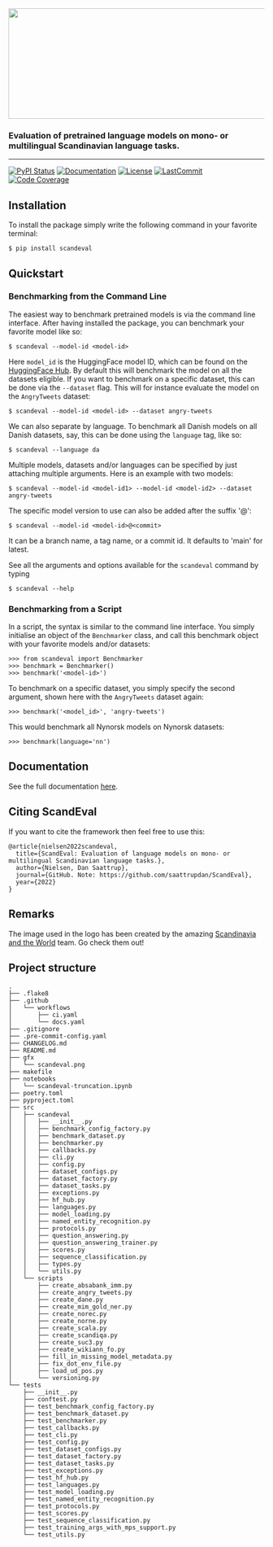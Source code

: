 <div align='center'>
<img src="https://raw.githubusercontent.com/saattrupdan/ScandEval/main/gfx/scandeval.png" width="517" height="217">
</div>

### Evaluation of pretrained language models on mono- or multilingual Scandinavian language tasks.

______________________________________________________________________
[![PyPI Status](https://badge.fury.io/py/scandeval.svg)](https://pypi.org/project/scandeval/)
[![Documentation](https://img.shields.io/badge/docs-passing-green)](https://saattrupdan.github.io/ScandEval/scandeval.html)
[![License](https://img.shields.io/github/license/saattrupdan/ScandEval)](https://github.com/saattrupdan/ScandEval/blob/main/LICENSE)
[![LastCommit](https://img.shields.io/github/last-commit/saattrupdan/ScandEval)](https://github.com/saattrupdan/ScandEval/commits/main)
[![Code Coverage](https://img.shields.io/badge/Coverage-67%25-yellow.svg)](https://github.com/saattrupdan/ScandEval/tree/dev/tests)


## Installation
To install the package simply write the following command in your favorite terminal:
```
$ pip install scandeval
```

## Quickstart
### Benchmarking from the Command Line
The easiest way to benchmark pretrained models is via the command line interface. After
having installed the package, you can benchmark your favorite model like so:
```
$ scandeval --model-id <model-id>
```

Here `model_id` is the HuggingFace model ID, which can be found on the [HuggingFace
Hub](https://huggingface.co/models). By default this will benchmark the model on all
the datasets eligible. If you want to benchmark on a specific dataset, this can be done
via the `--dataset` flag. This will for instance evaluate the model on the
`AngryTweets` dataset:
```
$ scandeval --model-id <model-id> --dataset angry-tweets
```

We can also separate by language. To benchmark all Danish models on all Danish
datasets, say, this can be done using the `language` tag, like so:
```
$ scandeval --language da
```

Multiple models, datasets and/or languages can be specified by just attaching multiple
arguments. Here is an example with two models:
```
$ scandeval --model-id <model-id1> --model-id <model-id2> --dataset angry-tweets
```

The specific model version to use can also be added after the suffix '@':
```
$ scandeval --model-id <model-id>@<commit>
```

It can be a branch name, a tag name, or a commit id. It defaults to 'main' for latest.

See all the arguments and options available for the `scandeval` command by typing
```
$ scandeval --help
```

### Benchmarking from a Script
In a script, the syntax is similar to the command line interface. You simply initialise
an object of the `Benchmarker` class, and call this benchmark object with your favorite
models and/or datasets:
```
>>> from scandeval import Benchmarker
>>> benchmark = Benchmarker()
>>> benchmark('<model-id>')
```

To benchmark on a specific dataset, you simply specify the second argument, shown here
with the `AngryTweets` dataset again:
```
>>> benchmark('<model_id>', 'angry-tweets')
```

This would benchmark all Nynorsk models on Nynorsk datasets:
```
>>> benchmark(language='nn')
```


## Documentation

See the full documentation [here](https://saattrupdan.github.io/ScandEval/scandeval.html).


## Citing ScandEval
If you want to cite the framework then feel free to use this:
```
@article{nielsen2022scandeval,
  title={ScandEval: Evaluation of language models on mono- or multilingual Scandinavian language tasks.},
  author={Nielsen, Dan Saattrup},
  journal={GitHub. Note: https://github.com/saattrupdan/ScandEval},
  year={2022}
}
```

## Remarks
The image used in the logo has been created by the amazing [Scandinavia and the
World](https://satwcomic.com/) team. Go check them out!


## Project structure
```
.
├── .flake8
├── .github
│   └── workflows
│       ├── ci.yaml
│       └── docs.yaml
├── .gitignore
├── .pre-commit-config.yaml
├── CHANGELOG.md
├── README.md
├── gfx
│   └── scandeval.png
├── makefile
├── notebooks
│   └── scandeval-truncation.ipynb
├── poetry.toml
├── pyproject.toml
├── src
│   ├── scandeval
│   │   ├── __init__.py
│   │   ├── benchmark_config_factory.py
│   │   ├── benchmark_dataset.py
│   │   ├── benchmarker.py
│   │   ├── callbacks.py
│   │   ├── cli.py
│   │   ├── config.py
│   │   ├── dataset_configs.py
│   │   ├── dataset_factory.py
│   │   ├── dataset_tasks.py
│   │   ├── exceptions.py
│   │   ├── hf_hub.py
│   │   ├── languages.py
│   │   ├── model_loading.py
│   │   ├── named_entity_recognition.py
│   │   ├── protocols.py
│   │   ├── question_answering.py
│   │   ├── question_answering_trainer.py
│   │   ├── scores.py
│   │   ├── sequence_classification.py
│   │   ├── types.py
│   │   └── utils.py
│   └── scripts
│       ├── create_absabank_imm.py
│       ├── create_angry_tweets.py
│       ├── create_dane.py
│       ├── create_mim_gold_ner.py
│       ├── create_norec.py
│       ├── create_norne.py
│       ├── create_scala.py
│       ├── create_scandiqa.py
│       ├── create_suc3.py
│       ├── create_wikiann_fo.py
│       ├── fill_in_missing_model_metadata.py
│       ├── fix_dot_env_file.py
│       ├── load_ud_pos.py
│       └── versioning.py
└── tests
    ├── __init__.py
    ├── conftest.py
    ├── test_benchmark_config_factory.py
    ├── test_benchmark_dataset.py
    ├── test_benchmarker.py
    ├── test_callbacks.py
    ├── test_cli.py
    ├── test_config.py
    ├── test_dataset_configs.py
    ├── test_dataset_factory.py
    ├── test_dataset_tasks.py
    ├── test_exceptions.py
    ├── test_hf_hub.py
    ├── test_languages.py
    ├── test_model_loading.py
    ├── test_named_entity_recognition.py
    ├── test_protocols.py
    ├── test_scores.py
    ├── test_sequence_classification.py
    ├── test_training_args_with_mps_support.py
    └── test_utils.py
```
